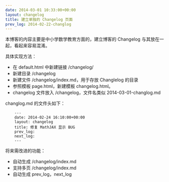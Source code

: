 ```yaml
---
date: 2014-03-01 10:33:00+00:00
layout: changelog
title: 建立单独的 Changelog 页面
prev_log: 2014-02-22-changlog
---
```


本博客的内容主要是中小学数学教育方面的，建立博客的 Changelog 与其放在一起，看起来容易混淆。

具体实现方法：

* 在 default.html 中新建链接 /changelog/
* 新建目录 /changelog
* 新建文件 /changelog/index.md，用于存放 Changlelog 的目录
* 参照模板 page.html，新建模板 changelog.html。
* changelog 文件放入 /changelog，文件名类似 2014-03-01-changlog.md

changlog.md 的文件头如下：

		---
		date: 2014-02-24 16:10:00+00:00
		layout: changelog
		title: 修复 MathJAX 显示 BUG
		prev_log: 
		next_log: 
		---

将来需改进的功能：

* 自动生成 /changelog/index.md
* 支持多页 /changelog/index.md
* 自动生成 prev_log，next_log

